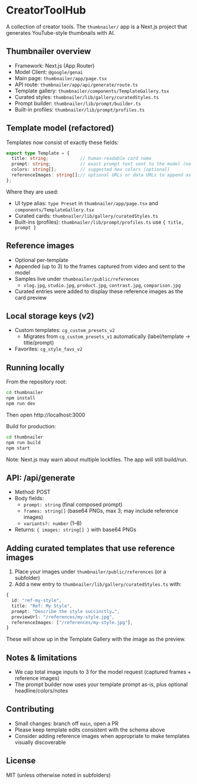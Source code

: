 # CreatorToolHub

A collection of creator tools. The `thumbnailer/` app is a Next.js project that generates YouTube-style thumbnails with AI.

## Thumbnailer overview
- Framework: Next.js (App Router)
- Model Client: `@google/genai`
- Main page: `thumbnailer/app/page.tsx`
- API route: `thumbnailer/app/api/generate/route.ts`
- Template gallery: `thumbnailer/components/TemplateGallery.tsx`
- Curated styles: `thumbnailer/lib/gallery/curatedStyles.ts`
- Prompt builder: `thumbnailer/lib/prompt/builder.ts`
- Built-in profiles: `thumbnailer/lib/prompt/profiles.ts`

## Template model (refactored)
Templates now consist of exactly these fields:

```ts
export type Template = {
  title: string;            // human-readable card name
  prompt: string;           // exact prompt text sent to the model (no auto-expansion)
  colors: string[];         // suggested hex colors (optional)
  referenceImages: string[];// optional URLs or data URLs to append as image inputs
};
```

Where they are used:
- UI type alias: `type Preset` in `thumbnailer/app/page.tsx` and `components/TemplateGallery.tsx`
- Curated cards: `thumbnailer/lib/gallery/curatedStyles.ts`
- Built-ins (profiles): `thumbnailer/lib/prompt/profiles.ts` use `{ title, prompt }`

## Reference images
- Optional per-template
- Appended (up to 3) to the frames captured from video and sent to the model
- Samples live under `thumbnailer/public/references`
  - `vlog.jpg`, `studio.jpg`, `product.jpg`, `contrast.jpg`, `comparison.jpg`
- Curated entries were added to display these reference images as the card preview

## Local storage keys (v2)
- Custom templates: `cg_custom_presets_v2`
  - Migrates from `cg_custom_presets_v1` automatically (label/template → title/prompt)
- Favorites: `cg_style_favs_v2`

## Running locally
From the repository root:

```bash
cd thumbnailer
npm install
npm run dev
```

Then open http://localhost:3000

Build for production:

```bash
cd thumbnailer
npm run build
npm start
```

Note: Next.js may warn about multiple lockfiles. The app will still build/run.

## API: /api/generate
- Method: POST
- Body fields:
  - `prompt: string` (final composed prompt)
  - `frames: string[]` (base64 PNGs, max 3; may include reference images)
  - `variants?: number` (1–8)
- Returns: `{ images: string[] }` with base64 PNGs

## Adding curated templates that use reference images
1) Place your images under `thumbnailer/public/references` (or a subfolder)
2) Add a new entry to `thumbnailer/lib/gallery/curatedStyles.ts` with:

```ts
{
  id: "ref-my-style",
  title: "Ref: My Style",
  prompt: "Describe the style succinctly…",
  previewUrl: "/references/my-style.jpg",
  referenceImages: ["/references/my-style.jpg"],
}
```

These will show up in the Template Gallery with the image as the preview.

## Notes & limitations
- We cap total image inputs to 3 for the model request (captured frames + reference images)
- The prompt builder now uses your template prompt as-is, plus optional headline/colors/notes

## Contributing
- Small changes: branch off `main`, open a PR
- Please keep template edits consistent with the schema above
- Consider adding reference images when appropriate to make templates visually discoverable

## License
MIT (unless otherwise noted in subfolders)
